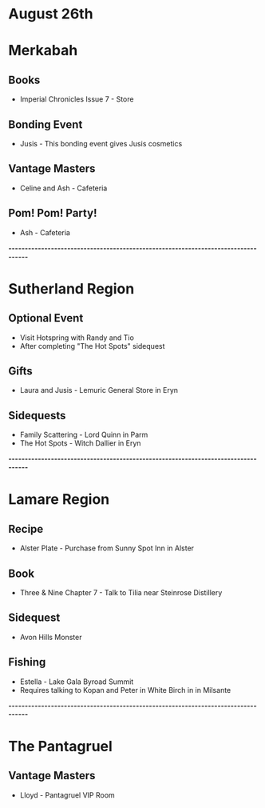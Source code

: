 # August 26th
# Merkabah
## Books
- Imperial Chronicles Issue 7 - Store
## Bonding Event
 - Jusis - This bonding event gives Jusis cosmetics
## Vantage Masters
- Celine and Ash - Cafeteria
## Pom! Pom! Party!
- Ash - Cafeteria

**----------------------------------------------------------------------------------**

# Sutherland Region
## Optional Event
- Visit Hotspring with Randy and Tio
 - After completing "The Hot Spots" sidequest
## Gifts
- Laura and Jusis - Lemuric General Store in Eryn
## Sidequests
- Family Scattering - Lord Quinn in Parm
- The Hot Spots - Witch Dallier in Eryn

**----------------------------------------------------------------------------------**

# Lamare Region
## Recipe
- Alster Plate - Purchase from Sunny Spot Inn in Alster
## Book
- Three & Nine Chapter 7 - Talk to Tilia near Steinrose Distillery
## Sidequest
- Avon Hills Monster
## Fishing
- Estella - Lake Gala Byroad Summit
 - Requires talking to Kopan and Peter in White Birch in in Milsante

**----------------------------------------------------------------------------------**

# The Pantagruel
## Vantage Masters
- Lloyd - Pantagruel VIP Room